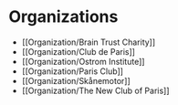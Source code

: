 # Organizations

- [[Organization/Brain Trust Charity]]
- [[Organization/Club de Paris]]
- [[Organization/Ostrom Institute]]
- [[Organization/Paris Club]]
- [[Organization/Skånemotor]]
- [[Organization/The New Club of Paris]]
